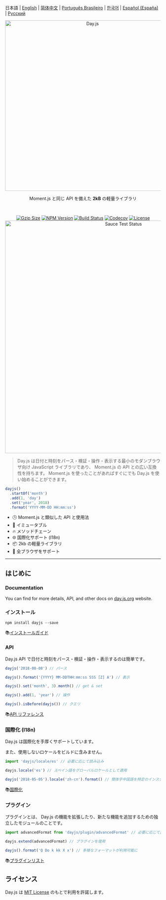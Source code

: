 日本語 | [English](../../README.md) | [简体中文](../zh-cn/README.zh-CN.md) | [Português Brasileiro](../pt-br/README-pt-br.md) | [한국어](../ko/README-ko.md) | [Español (España)](../es-es/README-es-es.md) | [Русский](../ru/README-ru.md)

<p align="center"><a href="https://day.js.org/" target="_blank" rel="noopener noreferrer"><img width="550"
                                                                             src="https://user-images.githubusercontent.com/17680888/39081119-3057bbe2-456e-11e8-862c-646133ad4b43.png"
                                                                             alt="Day.js"></a></p>
<p align="center">Moment.js と同じ API を備えた <b>2kB</b> の軽量ライブラリ</p>
<br>
<p align="center">
    <a href="https://unpkg.com/dayjs/dayjs.min.js"><img
            src="https://img.badgesize.io/https://unpkg.com/dayjs/dayjs.min.js?compression=gzip&style=flat-square"
            alt="Gzip Size"></a>
    <a href="https://www.npmjs.com/package/dayjs"><img src="https://img.shields.io/npm/v/dayjs.svg?style=flat-square"
                                                       alt="NPM Version"></a>
    <a href="https://travis-ci.org/iamkun/dayjs"><img
            src="https://img.shields.io/travis/iamkun/dayjs/master.svg?style=flat-square" alt="Build Status"></a>
    <a href="https://codecov.io/gh/iamkun/dayjs"><img
            src="https://img.shields.io/codecov/c/github/iamkun/dayjs/master.svg?style=flat-square" alt="Codecov"></a>
    <a href="https://github.com/iamkun/dayjs/blob/master/LICENSE"><img
            src="https://img.shields.io/npm/l/dayjs.svg?style=flat-square" alt="License"></a>
    <br>
    <a href="https://saucelabs.com/u/dayjs">
        <img width="750" src="https://user-images.githubusercontent.com/17680888/40040137-8e3323a6-584b-11e8-9dba-bbe577ee8a7b.png" alt="Sauce Test Status">
    </a>
</p>

> Day.js は日付と時刻をパース・検証・操作・表示する最小のモダンブラウザ向け JavaScript ライブラリであり、 Moment.js の API との広い互換性を持ちます。 Moment.js を使ったことがあればすぐにでも Day.js を使い始めることができます。

```js
dayjs()
  .startOf('month')
  .add(1, 'day')
  .set('year', 2018)
  .format('YYYY-MM-DD HH:mm:ss')
```

- 🕒 Moment.js と類似した API と使用法
- 💪 イミュータブル
- 🔥 メソッドチェーン
- 🌐 国際化サポート (I18n)
- 📦 2kb の軽量ライブラリ
- 👫 全ブラウザをサポート

---

## はじめに

### Documentation

You can find for more details, API, and other docs on [day.js.org](https://day.js.org/) website.

### インストール

```console
npm install dayjs --save
```

📚[インストールガイド](https://day.js.org/docs/en/installation/installation)

### API

Day.js API で日付と時刻をパース・検証・操作・表示するのは簡単です。

```javascript
dayjs('2018-08-08') // パース

dayjs().format('{YYYY} MM-DDTHH:mm:ss SSS [Z] A') // 表示

dayjs().set('month', 3).month() // get & set

dayjs().add(1, 'year') // 操作

dayjs().isBefore(dayjs()) // クエリ
```

📚[API リファレンス](https://day.js.org/docs/en/parse/parse)

### 国際化 (I18n)

Day.js は国際化を手厚くサポートしています。

また、使用しないロケールをビルドに含みません。

```javascript
import 'dayjs/locale/es' // 必要に応じて読み込み

dayjs.locale('es') // スペイン語をグローバルロケールとして適用

dayjs('2018-05-05').locale('zh-cn').format() // 簡体字中国語を特定のインスタンスにのみ適用
```

📚[国際化](https://day.js.org/docs/en/i18n/i18n)

### プラグイン

プラグインとは、 Day.js の機能を拡張したり、新たな機能を追加するための独立したモジュールのことです。

```javascript
import advancedFormat from 'dayjs/plugin/advancedFormat' // 必要に応じて読み込み

dayjs.extend(advancedFormat) // プラグインを使用

dayjs().format('Q Do k kk X x') // 多様なフォーマットが利用可能に
```

📚[プラグインリスト](https://day.js.org/docs/en/plugin/plugin)

## ライセンス

Day.js は [MIT License](../../LICENSE) のもとで利用を許諾します。
